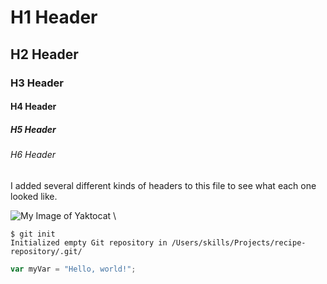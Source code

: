 # H1 Header

## H2 Header
### H3 Header
#### H4 Header
##### H5 Header
###### H6 Header

I added several different kinds of headers to this file to see what each one looked like.

![My Image of Yaktocat](https://octodex.github.com/images/yaktocat.png)
\

```
$ git init
Initialized empty Git repository in /Users/skills/Projects/recipe-repository/.git/
```
``` javascript
var myVar = "Hello, world!";
```
